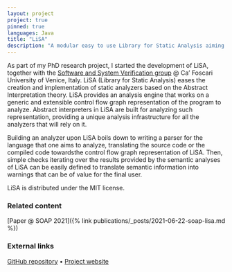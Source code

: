 ```yaml
---
layout: project
project: true
pinned: true
languages: Java
title: "LiSA"
description: "A modular easy to use Library for Static Analysis aiming at multi-language analysis"
---
```


As part of my PhD research project, I started the development of LiSA, together with the [Software and System Verification group](https://ssv.dais.unive.it/) @ Ca’ Foscari University of Venice, Italy. LiSA (Library for Static Analysis) eases the creation and implementation of static analyzers based on the Abstract Interpretation theory. LiSA provides an analysis engine that works on a generic and extensible control flow graph representation of the program to analyze. Abstract interpreters in LiSA are built for analyzing such representation, providing a unique analysis infrastructure for all the analyzers that will rely on it. 

Building an analyzer upon LiSA boils down to writing a parser for the language that one aims to analyze, translating the source code or the compiled code towardsthe control flow graph representation of LiSA. Then, simple checks iterating over the results provided by the semantic analyses of LiSA can be easily defined to translate semantic information into warnings that can be of value for the final user. 

LiSA is distributed under the MIT license.

### Related content

[Paper @ SOAP 2021]({% link publications/_posts/2021-06-22-soap-lisa.md %})

### External links

[GitHub repository](https://github.com/lisa-analyzer/lisa) • [Project website](https://lisa-analyzer.github.io/)
